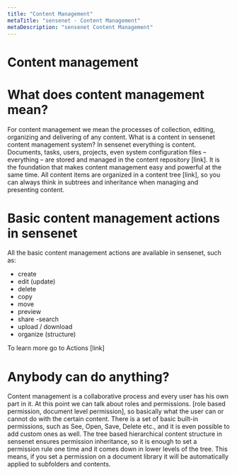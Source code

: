 ```yaml
---
title: "Content Management"
metaTitle: "sensenet - Content Management"
metaDescription: "sensenet Content Management"
---
```

# Content management

# What does content management mean?
For content management we mean the processes of collection, editing, organizing and delivering of any content. 
What is a content in sensenet content management system?
In sensenet everything is content. Documents, tasks, users, projects, even system configuration files – everything – are stored and managed in the content repository [link]. It is the foundation that makes content management easy and powerful at the same time. All content items are organized in a content tree [link], so you can always think in subtrees and inheritance when managing and presenting content.

# Basic content management actions in sensenet
All the basic content management actions are available in sensenet, such as:
- create
- edit (update)
- delete
- copy
- move
- preview
- share
-search
- upload / download
- organize (structure)

To learn more go to Actions [link]

# Anybody can do anything?
Content management is a collaborative process and every user has his own part in it. At this point we can talk about roles and permissions. [role based permission, document level permission], so basically what the user can or cannot do with the certain content.
There is a set of basic built-in permissions, such as See, Open, Save, Delete etc., and it is even possible to add custom ones as well.
The tree based hierarchical content structure in sensenet ensures permission inheritance, so it is enough to set a permission rule one time and it comes down in lower levels of the tree. This means, if you set a permission on a document library it will be automatically applied to subfolders and contents.
